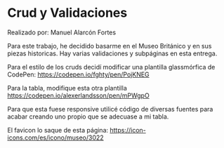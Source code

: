 <h1>Crud y Validaciones</h1>

Realizado por: Manuel Alarcón Fortes

Para este trabajo, he decidido basarme en el Museo Británico y en sus piezas historicas.
Hay varias validaciones y subpáginas en esta entrega.

Para el estilo de los cruds decidí modificar una plantilla glassmórfica de CodePen:
https://codepen.io/fghty/pen/PojKNEG 

Para la tabla, modifique esta otra plantilla 
https://codepen.io/alexerlandsson/pen/mPWgpO

Para que esta fuese responsive utilicé código de diversas fuentes para acabar creando uno propio que se adecuase a mi tabla.

El favicon lo saque de esta página:
https://icon-icons.com/es/icono/museo/3022
